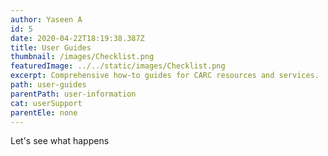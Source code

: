 ```yaml
---
author: Yaseen A
id: 5
date: 2020-04-22T18:19:38.387Z
title: User Guides
thumbnail: /images/Checklist.png
featuredImage: ../../static/images/Checklist.png
excerpt: Comprehensive how-to guides for CARC resources and services.
path: user-guides
parentPath: user-information
cat: userSupport
parentEle: none
---
```

Let's see what happens
